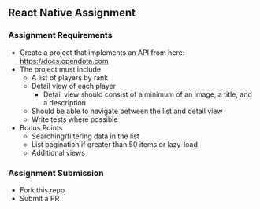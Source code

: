 ## React Native Assignment

### Assignment Requirements

* Create a project that implements an API from here: https://docs.opendota.com
* The project must include
  * A list of players by rank
  * Detail view of each player
    * Detail view should consist of a minimum of an image, a title, and a description
  * Should be able to navigate between the list and detail view
  * Write tests where possible
* Bonus Points
  * Searching/filtering data in the list
  * List pagination if greater than 50 items or lazy-load
  * Additional views
  
### Assignment Submission
   * Fork this repo
   * Submit a PR
